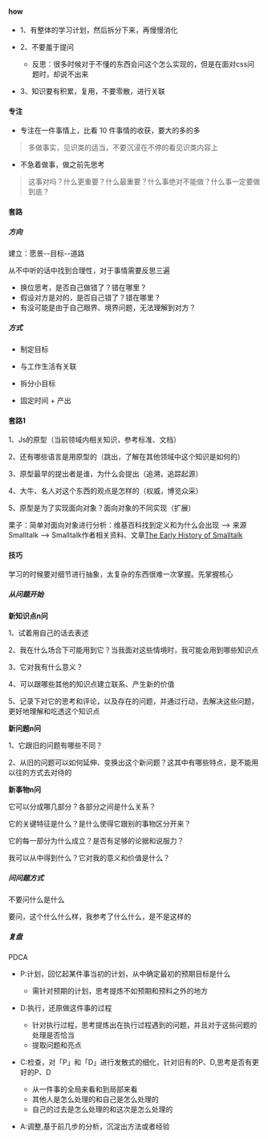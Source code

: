 #### how

- 1、有整体的学习计划，然后拆分下来，再慢慢消化
- 2、不要羞于提问
  - 反思：很多时候对于不懂的东西会问这个怎么实现的，但是在面对css问题时，却说不出来

- 3、知识要有积累，复用，不要零散，进行关联



#### 专注

- 专注在一件事情上，比看 10 件事情的收获，要大的多的多

> 多做事实，见识类的适当，不要沉浸在不停的看见识类内容上

- 不急着做事，做之前先思考

> 这事对吗？什么更重要？什么最重要？什么事绝对不能做？什么事一定要做到底？



#### 套路

##### 方向

建立：愿景--目标--道路



从不中听的话中找到合理性，对于事情需要反思三遍

- 换位思考，是否自己做错了？错在哪里？
- 假设对方是对的，是否自己错了？错在哪里？
- 有没可能是由于自己眼界、境界问题，无法理解到对方？



##### 方式

- 制定目标

- 与工作生活有关联

- 拆分小目标

- 固定时间 + 产出



#### 套路1

1、Js的原型（当前领域内相关知识，参考标准、文档）

2、还有哪些语言是用原型的（跳出，了解在其他领域中这个知识是如何的）

3、原型最早的提出者是谁，为什么会提出（追溯，追踪起源）

4、大牛、名人对这个东西的观点是怎样的（权威，博览众采）

5、原型是为了实现面向对象？面向对象的不同实现（扩展）



栗子：简单对面向对象进行分析：维基百科找到定义和为什么会出现 --> 来源Smalltalk --> Smalltalk作者相关资料、文章[The Early History of Smalltalk](https://dl.acm.org/doi/epdf/10.1145/234286.1057828)



#### 技巧

学习的时候要对细节进行抽象，太复杂的东西很难一次掌握。先掌握核心



##### 从问题开始

**新知识点n问**

1、试着用自己的话去表述

2、我在什么场合下可能用到它？当我面对这些情境时，我可能会用到哪些知识点

3、它对我有什么意义？

4、可以跟哪些其他的知识点建立联系、产生新的价值

5、记录下对它的思考和评论，以及存在的问题，并通过行动，去解决这些问题，更好地理解和吃透这个知识点



**新问题n问**

1、它跟旧的问题有哪些不同？

2、从旧的问题可以如何延伸、变换出这个新问题？这其中有哪些特点，是不能用以往的方式去对待的



**新事物n问**

它可以分成哪几部分？各部分之间是什么关系？

它的关键特征是什么？是什么使得它跟别的事物区分开来？

它的每一部分为什么成立？是否有足够的论据和说服力？

我可以从中得到什么？它对我的意义和价值是什么？



##### 问问题方式

不要问什么是什么



要问，这个什么什么样，我参考了什么什么，是不是这样的



##### 复盘

PDCA

- P:计划，回忆起某件事当初的计划，从中确定最初的预期目标是什么
  - 需针对预期的计划，思考提炼不如预期和预料之外的地方

- D:执行，还原做这件事的过程
  - 针对执行过程，思考提炼出在执行过程遇到的问题，并且对于这些问题的处理是否恰当
  - 提取问题和亮点

- C:检查，对「P」和「D」进行发散式的细化，针对旧有的P、D,思考是否有更好的P、D
  - 从一件事的全局来看和到局部来看
  - 其他人是怎么处理的和自己是怎么处理的
  - 自己的过去是怎么处理的和这次是怎么处理的

- A:调整,基于前几步的分析，沉淀出方法或者经验

